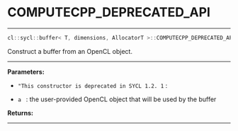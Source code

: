 # COMPUTECPP_DEPRECATED_API

---

```cpp
cl::sycl::buffer< T, dimensions, AllocatorT >::COMPUTECPP_DEPRECATED_API("This constructor is deprecated in SYCL 1.2.1, Please use the OpenCL " "interop constructor that accepts a SYCL context instead.") buffer(cl_mem mem_object
```


Construct a buffer from an OpenCL object. 


---
**Parameters:**

 - `"This constructor is deprecated in SYCL 1.2. 1`
: 

 - `a `
: the user-provided OpenCL object that will be used by the buffer 

**Returns:** 

---
